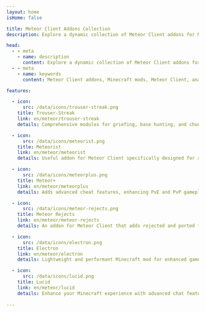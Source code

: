```yaml
---
layout: home
isHome: false

title: Meteor Client Addons Collection
description: Explore a dynamic collection of Meteor Client addons for Minecraft, featuring powerful tools for anarchy servers, griefing, PvP, PvE, and enhanced gameplay. Discover the latest addons like Trouser-Streak, Meteorist, Meteor+, and more to elevate your modded experience.

head:
  - - meta
    - name: description
      content: Explore a dynamic collection of Meteor Client addons for Minecraft, featuring powerful tools for anarchy servers, griefing, PvP, PvE, and enhanced gameplay. Discover the latest addons like Trouser-Streak, Meteorist, Meteor+, and more to elevate your modded experience.
  - - meta
    - name: keywords
      content: Meteor Client addons, Minecraft mods, Meteor Client, anarchy server mods, PvP cheats, PvE tools, Trouser-Streak, Meteorist, Meteor+, Meteor Rejects, Electron

features:

  - icon:
      src: /data/icons/trouser-streak.png
    title: Trouser-Streak
    link: en/meteor/trouser-streak
    details: Comprehensive modules for griefing, base hunting, and chunk tracing in Minecraft.

  - icon:
      src: /data/icons/meteorist.png
    title: Meteorist
    link: en/meteor/meteorist
    details: Useful addon for Meteor Client specifically designed for anarchy Minecraft servers.

  - icon:
      src: /data/icons/meteorplus.png
    title: Meteor+
    link: en/meteor/meteorplus
    details: Adds advanced cheat features, enhancing PvE and PvP gameplay.

  - icon:
      src: /data/icons/meteor-rejects.png
    title: Meteor Rejects
    link: en/meteor/meteor-rejects
    details: An addon for Meteor Client that adds rejected and ported features.

  - icon:
      src: /data/icons/electron.png
    title: Electron
    link: en/meteor/electron
    details: Lightweight and performant Minecraft mod for enhanced gameplay.

  - icon:
      src: /data/icons/lucid.png
    title: Lucid
    link: en/meteor/lucid
    details: Enhance your Minecraft experience with advanced chat features & ESP.
      
---
```

